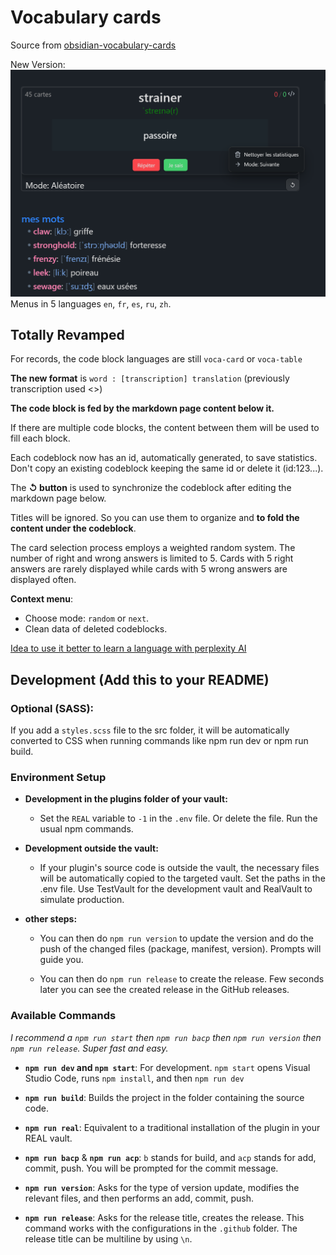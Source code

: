 # Vocabulary cards

Source from [obsidian-vocabulary-cards](https://github.com/meniam/obsidian-vocabulary-cards)  

New Version:  
![alt text](assets/last.png)
Menus in 5 languages `en`, `fr`, `es`, `ru`, `zh`.

## Totally Revamped
For records, the code block languages  are still `voca-card` or `voca-table` 
   
**The new format** is `word : [transcription] translation` (previously transcription used <>) 
  
**The code block is fed by the markdown page content below it.**   
  
If there are multiple code blocks, the content between them will be used to fill each block.  
  
Each codeblock now has an id, automatically generated, to save statistics. Don't copy an existing codeblock keeping the same id or delete it (id:123...).

The **↺ button** is used to synchronize the codeblock after editing the markdown page below.  

Titles will be ignored. So you can use them to organize and **to fold the content under the codeblock**.

The card selection process employs a weighted random system. The number of right and wrong answers is limited to 5. Cards with 5 right answers are rarely displayed while cards with 5 wrong answers are displayed often.

**Context menu**: 
- Choose mode: `random` or `next`.  
- Clean data of deleted codeblocks. 

[Idea to use it better to learn a language with perplexity AI](<assets/Idea to use it better to learn a language.md>)  
  
  
## Development (Add this to your README)
  
### Optional (SASS):
If you add a `styles.scss` file to the src folder, it will be automatically converted to CSS when running commands like npm run dev or npm run build.   
  
### Environment Setup
  
- **Development in the plugins folder of your vault:**
  - Set the `REAL` variable to `-1` in the `.env` file. Or delete the file. Run the usual npm commands.

- **Development outside the vault:**
  - If your plugin's source code is outside the vault, the necessary files will be automatically copied to the targeted vault. Set the paths in the .env file. Use TestVault for the development vault and RealVault to simulate production.  
  
- **other steps:**   
  - You can then do `npm run version` to update the version and do the push of the changed files (package, manifest, version). Prompts will guide you.  
  
  - You can then do `npm run release` to create the release. Few seconds later you can see the created release in the GitHub releases.  

### Available Commands
  
*I recommend a `npm run start` then `npm run bacp` then `npm run version` then `npm run release`. Super fast and easy.*  
  
- **`npm run dev` and `npm start`**: For development. 
  `npm start` opens Visual Studio Code, runs `npm install`, and then `npm run dev`  
  
- **`npm run build`**: Builds the project in the folder containing the source code.  
  
- **`npm run real`**: Equivalent to a traditional installation of the plugin in your REAL vault.  
  
- **`npm run bacp`** & **`npm run acp`**: `b` stands for build, and `acp` stands for add, commit, push. You will be prompted for the commit message. 
  
- **`npm run version`**: Asks for the type of version update, modifies the relevant files, and then performs an add, commit, push.  
  
- **`npm run release`**: Asks for the release title, creates the release. This command works with the configurations in the `.github` folder. The release title can be multiline by using `\n`.